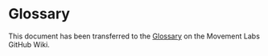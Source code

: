 # Glossary

This document has been transferred to the [Glossary](https://github.com/movementlabsxyz/MIP/wiki/glossary) on the Movement Labs GitHub Wiki.
